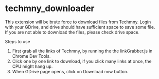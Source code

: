 # techmny_downloader
This extension will be brute force to download files from Techmny.
Login with your GDrive, and drive should have sufficient space to save some file.
If you are not able to download the files, please check drive space.

Steps to use
1. First grab all the links of Techmny, by running the the linkGrabber.js in Chrome Dev Tools.
2. Click one by one link to download, if you click many links at once, the CPU might hang up.
3. When GDrive page opens, click on Download now button.

